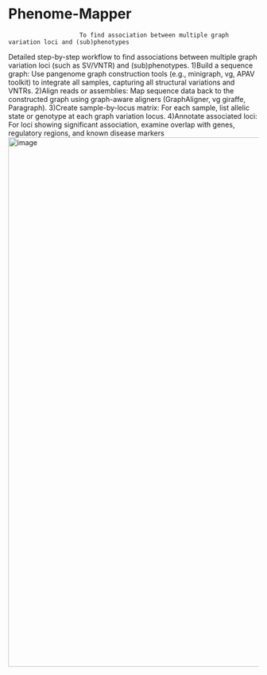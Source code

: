 # Phenome-Mapper

                        To find association between multiple graph variation loci and (sub)phenotypes
Detailed step-by-step workflow to find associations between multiple graph variation loci (such as SV/VNTR) and (sub)phenotypes. 
1)Build a sequence graph: Use pangenome graph construction tools (e.g., minigraph, vg, APAV toolkit) to integrate all samples, capturing all structural variations and VNTRs.
2)Align reads or assemblies: Map sequence data back to the constructed graph using graph-aware aligners (GraphAligner, vg giraffe, Paragraph).
3)Create sample-by-locus matrix: For each sample, list allelic state or genotype at each graph variation locus.
4)Annotate associated loci: For loci showing significant association, examine overlap with genes, regulatory regions, and known disease markers
    <img width="1880" height="1063" alt="image" src="https://github.com/user-attachments/assets/4cb6269f-efbc-4a5c-b744-ec03993f7223" />
